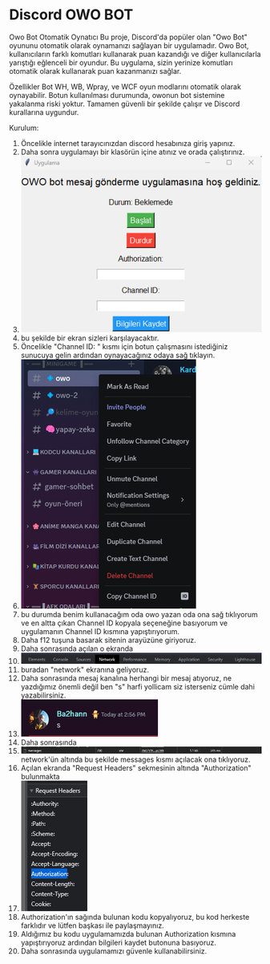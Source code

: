 # Discord OWO BOT
 
Owo Bot Otomatik Oynatıcı
Bu proje, Discord'da popüler olan "Owo Bot" oyununu otomatik olarak oynamanızı sağlayan bir uygulamadır. Owo Bot, kullanıcıların farklı komutları kullanarak puan kazandığı ve diğer kullanıcılarla yarıştığı eğlenceli bir oyundur. Bu uygulama, sizin yerinize komutları otomatik olarak kullanarak puan kazanmanızı sağlar.

Özellikler
Bot WH, WB, Wpray, ve WCF oyun modlarını otomatik olarak oynayabilir.
Botun kullanılması durumunda, owonun bot sistemine yakalanma riski yoktur.
Tamamen güvenli bir şekilde çalışır ve Discord kurallarına uygundur.

Kurulum:

1) Öncelikle internet tarayıcınızdan discord hesabınıza giriş yapınız.
2) Daha sonra uygulamayı bir klasörün içine atınız ve orada çalıştırınız.
3) ![1689076409021](image/README/1689076409021.png)
4) bu şekilde bir ekran sizleri karşılayacaktır.
5) Öncelikle "Channel ID: " kısmı için botun çalışmasını istediğiniz sunucuya gelin ardından oynayacağınız odaya sağ tıklayın.
6) ![1689076471458](image/README/1689076471458.png)
7) bu durumda benim kullanacağım oda owo yazan oda ona sağ tıklıyorum ve en altta çıkan Channel ID kopyala seçeneğine basıyorum ve uygulamanın Channel ID kısmına yapıştırıyorum.
8) Daha f12 tuşuna basarak sitenin arayüzüne giriyoruz.
9) Daha sonrasında açılan o ekranda
10) ![1689076607244](image/README/1689076607244.png)
11) buradan "network" ekranına geliyoruz.
12) Daha sonrasında mesaj kanalına herhangi bir mesaj atıyoruz, ne yazdığımız önemli değil ben "s" harfi yollicam siz isterseniz cümle dahi yazabilirsiniz.
13) ![1689076628208](image/README/1689076628208.png)
14) Daha sonrasında
15) ![1689076638434](image/README/1689076638434.png) network'ün altında bu şekilde messages kısmı açılacak ona tıklıyoruz.
16) Açılan ekranda "Request Headers" sekmesinin altında "Authorization" bulunmakta
17) ![1689076732657](image/README/1689076732657.png)
18) Authorization'ın sağında bulunan kodu kopyalıyoruz, bu kod herkeste farklıdır ve lütfen başkası ile paylaşmayınız.
19) Aldığımız bu kodu uygulamamızda bulunan Authorization kısmına yapıştırıyoruz ardından bilgileri kaydet butonuna basıyoruz. 
20) Daha sonrasında uygulamamızı güvenle kullanabilirsiniz.
